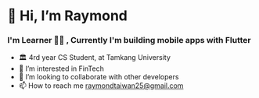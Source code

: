 # 👋 Hi, I’m Raymond
### I'm Learner 👨‍💻 , Currently I'm building mobile apps with Flutter
- 🏛️ 4rd year CS Student, at Tamkang University
- 👀 I’m interested in FinTech
- 💞️ I’m looking to collaborate with other developers
- 📫 How to reach me raymondtaiwan25@gmail.com
